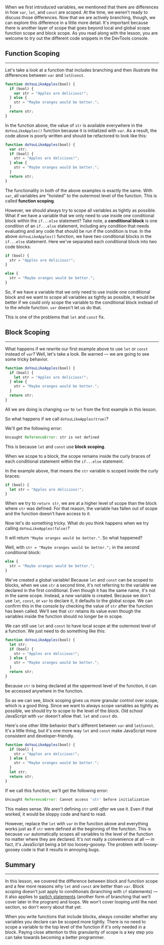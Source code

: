 When we first introduced variables, we mentioned that there are differences in how `var`, `let`, and `const` are scoped. At the time, we weren't ready to discuss those differences. Now that we are actively branching, though, we can explore this difference in a little more detail. It's important because there is another layer of scope that goes beyond local and global scope: function scope and block scope. As you read along with the lesson, you are welcome to try out the different code snippets in the DevTools console.

## Function Scoping
---

Let's take a look at a function that includes branching and then illustrate the differences between `var` and `let`/`const`.

```js
function doYouLikeApples(bool) {
  if (bool) {
    var str = "Apples are delicious!";
  } else {
    str = "Maybe oranges would be better.";
  }
  return str;
}
```

In the function above, the value of `str` is available everywhere in the `doYouLikeApples()` function because it is initialized with `var`. As a result, the code above is poorly written and should be refactored to look like this:

```js
function doYouLikeApples(bool) {
  var str;
  if (bool) {
    str = "Apples are delicious!";
  } else {
    str = "Maybe oranges would be better.";
  }
  return str;
}
```

The functionality in both of the above examples is exactly the same. With `var`, all variables are "hoisted" to the outermost level of the function. This is called **function scoping**.

However, we should always try to scope all variables as tightly as possible. What if we have a variable that we only need to use inside one conditional block within the `if...else` statement? Take note, a **conditional block** is one condition of an `if...else` statement, including any condition that needs evaluating and any code that should be run if the condition is true. In the above `doYouLikeApples()` function, we have two conditional blocks in the `if...else` statement. Here we've separated each conditional block into two code blocks:

```js
if (bool) {
  str = "Apples are delicious!";
}
```

```js
else {
  str = "Maybe oranges would be better.";
}
```

So, if we have a variable that we only need to use inside one conditional block and we want to scope all variables as tightly as possible, it would be better if we could only scope the variable to the conditional block instead of to the whole function. `var` doesn't let us do that.

This is one of the problems that `let` and `const` fix.

## Block Scoping
---

What happens if we rewrite our first example above to use `let` or `const` instead of `var`? Well, let's take a look. Be warned — we are going to see some tricky behavior.

```js
function doYouLikeApples(bool) {
  if (bool) {
    let str = "Apples are delicious!";
  } else {
    str = "Maybe oranges would be better.";
  }
  return str;
}
```

All we are doing is changing `var` to `let` from the first example in this lesson.

So what happens if we call `doYouLikeApples(true)`?

We'll get the following error:

```js
Uncaught ReferenceError: str is not defined
```

This is because `let` and `const` use **block scoping**.

When we scope to a block, the scope remains inside the curly braces of each conditional statement within the `if...else` statement.

In the example above, that means the `str` variable is scoped inside the curly braces:

```js
if (bool) {
  let str = "Apples are delicious!";
}
```

When we try to `return str`, we are at a higher level of scope than the block where `str` was defined. For that reason, the variable has fallen out of scope and the function doesn't have access to it.

Now let's do something tricky. What do you think happens when we try calling `doYouLikeApples(false)`?

It will return `"Maybe oranges would be better."`. So what happened?

Well, with `str = "Maybe oranges would be better.";` in the second conditional block:

```js
else {
  str = "Maybe oranges would be better.";
}
```

We've created a global variable! Because `let` and `const` can be scoped to blocks, when we use `str` a second time, it's not referring to the variable we declared in the first conditional. Even though it has the same name, it's not in the same scope. Instead, a _new_ variable is created. Because we don't use `let`, `const`, or `var` to declare it, it defaults to the global scope. We can confirm this in the console by checking the value of `str` after the function has been called. We'll see that `str` retains its value even though the variables inside the function should no longer be in scope.

We can still use `let` and `const` to have local scope at the outermost level of a function. We just need to do something like this:

```js
function doYouLikeApples(bool) {
  let str;
  if (bool) {
    str = "Apples are delicious!";
  } else {
    str = "Maybe oranges would be better.";
  }
  return str;
}
```

Because `str` is being declared at the uppermost level of the function, it can be accessed anywhere in the function.

So as we can see, block scoping gives us more granular control over scope, which is a good thing. Since we want to always scope variables as tightly as possible, we should try to scope to the level of the block. Old school JavaScript with `var` doesn't allow that. `let` and `const` do.

Here's one other little behavior that's different between `var` and `let`/`const`. It's a little thing, but it's one more way `let` and `const` make JavaScript more consistent and developer-friendly.

```js
function doYouLikeApples(bool) {
  if (bool) {
    str = "Apples are delicious!";
  } else {
    str = "Maybe oranges would be better.";
  }
  let str;
  return str;
}
```

If we call this function, we'll get the following error:

```js
Uncaught ReferenceError: Cannot access 'str' before initialization
```

This makes sense. We aren't defining `str` until _after_ we use it. Even if that worked, it would be sloppy code and hard to read.

However, replace the `let` with `var` in the function above and everything works just as if `str` were defined at the beginning of the function. This is because `var` automatically scopes all variables to the level of the function no matter where they are declared. It's not really a convenience at all — in fact, it's JavaScript being a bit too loosey-goosey. The problem with loosey-goosey code is that it results in annoying bugs.

## Summary
---

In this lesson, we covered the difference between block and function scope and a few more reasons why `let` and `const` are better than `var`. Block scoping doesn't just apply to conditionals (branching with `if` statements) — it also applies to [switch statements](https://developer.mozilla.org/en-US/docs/Web/JavaScript/Reference/Statements/switch) (another form of branching that we'll cover later in the program) and loops. We won't cover looping until the next section, so don't worry about that yet.

When you write functions that include blocks, always consider whether any variables you declare can be scoped more tightly. There is no need to scope a variable to the top level of the function if it's only needed in a block. Paying close attention to this granularity of scope is a key step you can take towards becoming a better programmer.